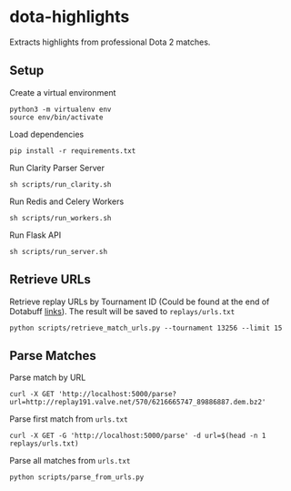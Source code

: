 # dota-highlights
Extracts highlights from professional Dota 2 matches.

## Setup
Create a virtual environment<br>
```
python3 -m virtualenv env
source env/bin/activate
```

Load dependencies<br>
```
pip install -r requirements.txt
```

Run Clarity Parser Server<br>
```
sh scripts/run_clarity.sh
```

Run Redis and Celery Workers<br>
```
sh scripts/run_workers.sh
```

Run Flask API<br>
```
sh scripts/run_server.sh
```

## Retrieve URLs
Retrieve replay URLs by Tournament ID (Could be found at the end of Dotabuff [links](https://www.dotabuff.com/esports/leagues/13256-the-international-2021)). The result will be saved to `replays/urls.txt`<br>
```
python scripts/retrieve_match_urls.py --tournament 13256 --limit 15
```

## Parse Matches
Parse match by URL<br>
```
curl -X GET 'http://localhost:5000/parse?url=http://replay191.valve.net/570/6216665747_89886887.dem.bz2'
```

Parse first match from `urls.txt`<br>
```
curl -X GET -G 'http://localhost:5000/parse' -d url=$(head -n 1 replays/urls.txt)
```

Parse all matches from `urls.txt`<br>
```
python scripts/parse_from_urls.py
```
